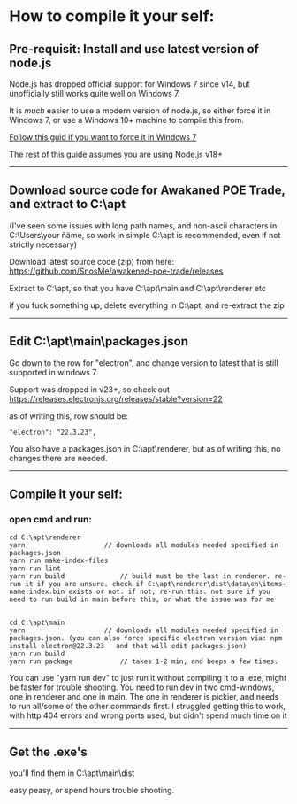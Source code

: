 # How to compile it your self:

## Pre-requisit: Install and use latest version of node.js

Node.js has dropped official support for Windows 7 since v14, but unofficially still works quite well on Windows 7.

It is _much_ easier to use a modern version of node.js, so either force it in Windows 7, or use a Windows 10+ machine to compile this from.

[Follow this guid if you want to force it in Windows 7](https://github.com/ealmen/awakened-poe-trade/blob/master/Install%20latest%20Node.js%20in%20Windows%207.md)

The rest of this guide assumes you are using Node.js v18+

-----

## Download source code for Awakaned POE Trade, and extract to C:\apt
(I've seen some issues with long path names, and non-ascii characters in C:\Users\your ñämé, so work in simple C:\apt is recommended, even if not strictly necessary)

Download latest source code (zip) from here:
https://github.com/SnosMe/awakened-poe-trade/releases

Extract to C:\apt, so that you have C:\apt\main and C:\apt\renderer etc


if you fuck something up, delete everything in C:\apt, and re-extract the zip



-------------------
## Edit C:\apt\main\packages.json
Go down to the row for "electron", and change version to latest that is still supported in windows 7.

Support was dropped in v23+, so check out https://releases.electronjs.org/releases/stable?version=22

as of writing this, row should be:
```
"electron": "22.3.23",
```

You also have a packages.json in C:\apt\renderer\, but as of writing this, no changes there are needed.



-------------------
## Compile it your self:

### open cmd and run:
```
cd C:\apt\renderer
yarn					// downloads all modules needed specified in packages.json
yarn run make-index-files
yarn run lint
yarn run build				// build must be the last in renderer. re-run it if you are unsure. check if C:\apt\renderer\dist\data\en\items-name.index.bin exists or not. if not, re-run this. not sure if you need to run build in main before this, or what the issue was for me


cd C:\apt\main
yarn					// downloads all modules needed specified in packages.json. (you can also force specific electron version via: npm install electron@22.3.23   and that will edit packages.json)
yarn run build
yarn run package			// takes 1-2 min, and beeps a few times.
```

You can use "yarn run dev" to just run it without compiling it to a .exe, might be faster for trouble shooting. You need to run dev in two cmd-windows, one in renderer and one in main. The one in renderer is pickier, and needs to run all/some of the other commands first. I struggled getting this to work, with http 404 errors and wrong ports used, but didn't spend much time on it


-------------------
## Get the .exe's

you'll find them in C:\apt\main\dist

easy peasy, or spend hours trouble shooting.
